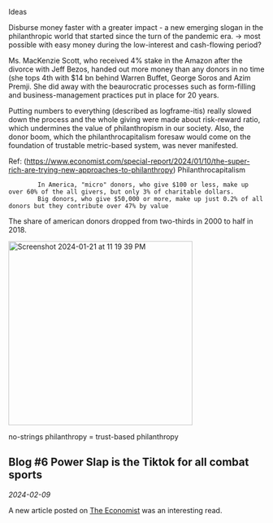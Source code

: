 Ideas

Disburse money faster with a greater impact - a new emerging slogan in the philanthropic world that started since the turn of the pandemic era. -> most possible with easy money during the low-interest and cash-flowing period?

Ms. MacKenzie Scott, who received 4% stake in the Amazon after the divorce with Jeff Bezos, handed out more money than any donors in no time (she tops 4th with $14 bn behind Warren Buffet, George Soros and Azim Premji. She did away with the beaurocratic processes such as form-filling and business-management practices put in place for 20 years. 

Putting numbers to everything (described as logframe-itis) really slowed down the process and the whole giving were made about risk-reward ratio, which undermines the value of philanthropism in our society. Also, the donor boom, which the philanthrocapitalism foresaw would come on the foundation of trustable metric-based system, was never manifested. 

Ref: (https://www.economist.com/special-report/2024/01/10/the-super-rich-are-trying-new-approaches-to-philanthropy)
Philanthrocapitalism

            In America, "micro" donors, who give $100 or less, make up over 60% of the all givers, but only 3% of charitable dollars.
            Big donors, who give $50,000 or more, make up just 0.2% of all donors but they contribute over 47% by value


The share of american donors dropped from two-thirds in 2000 to half in 2018. 

<img width="362" alt="Screenshot 2024-01-21 at 11 19 39 PM" src="https://github.com/Jisung-P91/Jisung-P91.github.io/assets/65584136/1a38d5e4-c79d-4758-bb70-f7f92eee1917">

no-strings philanthropy = trust-based philanthropy 

## **Blog #6 Power Slap is the Tiktok for all combat sports** ##
*2024-02-09*

A new article posted on [The Economist](https://www.economist.com/culture/2024/02/01/the-violence-of-power-slap-is-part-of-its-allure) was an interesting read. 
